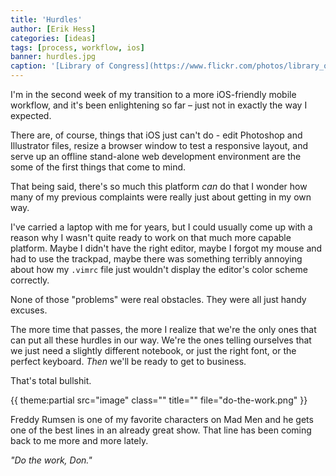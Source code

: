 ```yaml
---
title: 'Hurdles'
author: [Erik Hess]
categories: [ideas]
tags: [process, workflow, ios]
banner: hurdles.jpg
caption: '[Library of Congress](https://www.flickr.com/photos/library_of_congress/2163153783/)'
---
```


I'm in the second week of my transition to a more iOS-friendly mobile workflow, and it's been enlightening so far &ndash; just not in exactly the way I expected.

There are, of course, things that iOS just can't do - edit Photoshop and Illustrator files, resize a browser window to test a responsive layout, and serve up an offline stand-alone web development environment are the some of the first things that come to mind. 

That being said, there's so much this platform *can* do that I wonder how many of my previous complaints were really just about getting in my own way.

I've carried a laptop with me for years, but I could usually come up with a reason why I wasn't quite ready to work on that much more capable platform. Maybe I didn't have the right editor, maybe I forgot my mouse and had to use the trackpad, maybe there was something terribly annoying about how my `.vimrc` file just wouldn't display the editor's color scheme correctly.

None of those "problems" were real obstacles. They were all just handy excuses.

The more time that passes, the more I realize that we're the only ones that can put all these hurdles in our way. We're the ones telling ourselves that we just need a slightly different notebook, or just the right font, or the perfect keyboard. *Then* we'll be ready to get to business.

That's total bullshit.

{{ theme:partial src="image" class="" title="" file="do-the-work.png" }}

Freddy Rumsen is one of my favorite characters on Mad Men and he gets one of the best lines in an already great show. That line has been coming back to me more and more lately. 

*"Do the work, Don."*
